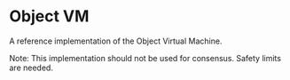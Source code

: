 # Object VM

A reference implementation of the Object Virtual Machine.

Note: This implementation should not be used for consensus. Safety limits are needed.
